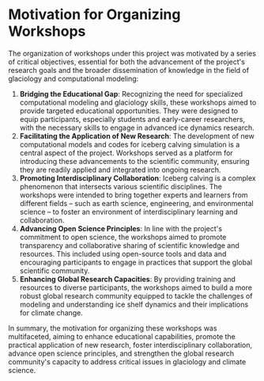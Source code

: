 # Motivation for Organizing Workshops
The organization of workshops under this project was motivated by a series of critical objectives, essential for both the advancement of the project's research goals and the broader dissemination of knowledge in the field of glaciology and computational modeling:

1. **Bridging the Educational Gap**: Recognizing the need for specialized computational modeling and glaciology skills, these workshops aimed to provide targeted educational opportunities. They were designed to equip participants, especially students and early-career researchers, with the necessary skills to engage in advanced ice dynamics research.
2. **Facilitating the Application of New Research**: The development of new computational models and codes for iceberg calving simulation is a central aspect of the project. Workshops served as a platform for introducing these advancements to the scientific community, ensuring they are readily applied and integrated into ongoing research.
3. **Promoting Interdisciplinary Collaboration**: Iceberg calving is a complex phenomenon that intersects various scientific disciplines. The workshops were intended to bring together experts and learners from different fields – such as earth science, engineering, and environmental science – to foster an environment of interdisciplinary learning and collaboration.
4. **Advancing Open Science Principles**: In line with the project's commitment to open science, the workshops aimed to promote transparency and collaborative sharing of scientific knowledge and resources. This included using open-source tools and data and encouraging participants to engage in practices that support the global scientific community.
5. **Enhancing Global Research Capacities**: By providing training and resources to diverse participants, the workshops aimed to build a more robust global research community equipped to tackle the challenges of modeling and understanding ice shelf dynamics and their implications for climate change.

In summary, the motivation for organizing these workshops was multifaceted, aiming to enhance educational capabilities, promote the practical application of new research, foster interdisciplinary collaboration, advance open science principles, and strengthen the global research community's capacity to address critical issues in glaciology and climate science.